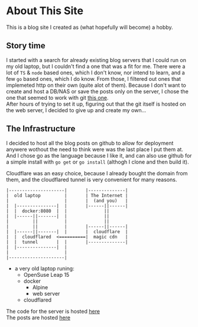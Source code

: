 # About This Site

This is a blog site I created as (what hopefully will become) a hobby.  

## Story time

I started with a search for already existing blog servers that I could run on my old laptop, 
but I couldn't find a one that was a fit for me.
There were a lot of `TS` & `node` based ones, which I don't know, nor intend to learn,
and a few `go` based ones, which I do know.
From those, I filtered out ones that implemeted http on their own (quite alot of them).
Because I don't want to create and host a DB/NAS or save the posts only on the server, 
I chose the one that seemed to work with git [this one](https://github.com/shinyypig/git-blog).   
After hours of trying to set it up, figuring out that the git itself is hosted on the web server, 
I decided to give up and create my own...

## The Infrastructure

I decided to host all the blog posts on github to allow for deployment anywere wothout the need to think were was the last place I put them at. And I chose go as the language because I like it, and can also use github for a simple install with `go get` or `go install` (althogh I clone and then build it).  

Cloudflare was an easy choice, because I already bought the domain from them, and the cloudflared tunnel is very convenient for many reasons.

```
|---------------------|       |--------------|
|  old laptop         |       | The Internet |
|                     |       |  (and you)   |
|  |---------------|  |       |------||------|
|  |  docker:8080  |  |              ||
|  |------||-------|  |              ||
|         ||          |              ||
|         ||          |       |------||------|
|  |------||-------|  |       |  cloudflare  |
|  |  cloudflared  <==========|  magic cdn   |
|  |  tunnel       |  |       |--------------|
|  |---------------|  |
|                     |
|---------------------|
```

- a very old laptop runing:
    - OpenSuse Leap 15
    - docker
        - Alpine
        - web server
    - cloudflared

The code for the server is hosted [here](https://github.com/Dolev123/goblog)  
The posts are hosted [here](https://github.com/Dolev123/blog-data)  

